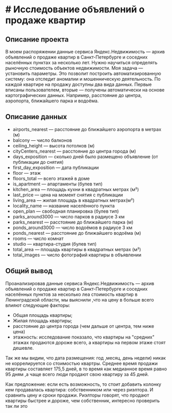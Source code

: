 # # Исследование объявлений о продаже квартир

## Описание проекта
В моем распоряжении данные сервиса Яндекс.Недвижимость — архив объявлений о продаже квартир в Санкт-Петербурге и соседних населённых пунктах за несколько лет. Нужно научиться определять рыночную стоимость объектов недвижимости. Моя задача — установить параметры. Это позволит построить автоматизированную систему: она отследит аномалии и мошенническую деятельность.
По каждой квартире на продажу доступны два вида данных. Первые вписаны пользователем, вторые — получены автоматически на основе картографических данных. Например, расстояние до центра, аэропорта, ближайшего парка и водоёма.

## Описание данных

- airports_nearest — расстояние до ближайшего аэропорта в метрах (м)
- balcony — число балконов
- ceiling_height — высота потолков (м)
- cityCenters_nearest — расстояние до центра города (м)
- days_exposition — сколько дней было размещено объявление (от публикации до снятия)
- first_day_exposition — дата публикации
- floor — этаж
- floors_total — всего этажей в доме
- is_apartment — апартаменты (булев тип)
- kitchen_area — площадь кухни в квадратных метрах (м²)
- last_price — цена на момент снятия с публикации
- living_area — жилая площадь в квадратных метрах(м²)
- locality_name — название населённого пункта
- open_plan — свободная планировка (булев тип)
- parks_around3000 — число парков в радиусе 3 км
- parks_nearest — расстояние до ближайшего парка (м)
- ponds_around3000 — число водоёмов в радиусе 3 км
- ponds_nearest — расстояние до ближайшего водоёма (м)
- rooms — число комнат
- studio — квартира-студия (булев тип)
- total_area — площадь квартиры в квадратных метрах (м²)
- total_images — число фотографий квартиры в объявлении

## Общий вывод
Проанализировав данные сервиса Яндекс.Недвижимость — архив объявлений о продаже квартир в Санкт-Петербурге и соседних населённых пунктов за несколько леа стоимость квартир в Ленинградской области, мы выяснили ,что на цену в
больше всего влияют следующие факторы:
- Общая площадь квартиры;
- Жилая площадь квартиры;
- расстояние до центра города (чем дальше от центра, тем ниже цена)
- этажность: исследование показало, что квартиры на "средних" этажах продаются дороже всего, а квартиры на первом этаже стоят дешевле.

Так же мы видим, что дата размещения: год ,месяц, день недели) никак не коррелируется со стоимостью квартры. 
Среднее время продажи квартиры составляет 175,5 дней, в то время как медианное время равно 95 дням ,а чаще всего люди продают свою квартиру за 45 дней.

Как предложение: если есть возможность, то стоит добавить колонку кем продавалась квартира: собственником или через риэлтора. И сравнить цену и сроки продажи. Риэлторы говорят, что продают квартиры быстрее и дороже, чем собственник, интересно проверить так ли это